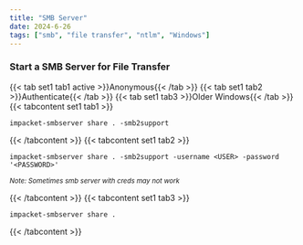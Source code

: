 ```yaml
---
title: "SMB Server"
date: 2024-6-26
tags: ["smb", "file transfer", "ntlm", "Windows"]
---
```


### Start a SMB Server for File Transfer

{{< tab set1 tab1 active >}}Anonymous{{< /tab >}}
{{< tab set1 tab2 >}}Authenticate{{< /tab >}}
{{< tab set1 tab3 >}}Older Windows{{< /tab >}}
{{< tabcontent set1 tab1 >}}

```console
impacket-smbserver share . -smb2support
```

{{< /tabcontent >}}
{{< tabcontent set1 tab2 >}}

```console
impacket-smbserver share . -smb2support -username <USER> -password '<PASSWORD>'
```

<small>*Note: Sometimes smb server with creds may not work*</small>

{{< /tabcontent >}}
{{< tabcontent set1 tab3 >}}

```console
impacket-smbserver share .
```

{{< /tabcontent >}}
